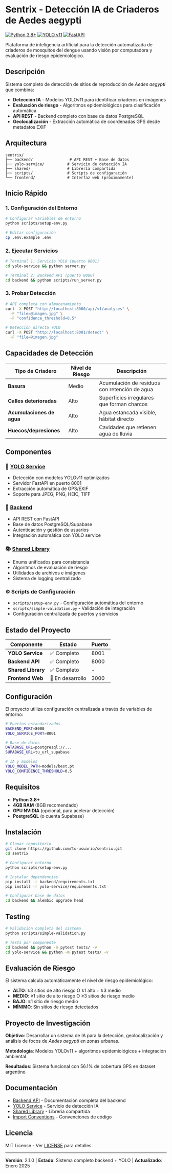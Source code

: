 # Sentrix - Detección IA de Criaderos de Aedes aegypti

[![Python 3.8+](https://img.shields.io/badge/python-3.8+-blue.svg)](https://www.python.org/downloads/)
[![YOLO v11](https://img.shields.io/badge/YOLO-v11-brightgreen.svg)](https://github.com/ultralytics/ultralytics)
[![FastAPI](https://img.shields.io/badge/FastAPI-0.104+-green.svg)](https://fastapi.tiangolo.com/)

Plataforma de inteligencia artificial para la detección automatizada de criaderos de mosquitos del dengue usando visión por computadora y evaluación de riesgo epidemiológico.

## Descripción

Sistema completo de detección de sitios de reproducción de *Aedes aegypti* que combina:

- **Detección IA** - Modelos YOLOv11 para identificar criaderos en imágenes
- **Evaluación de riesgo** - Algoritmos epidemiológicos para clasificación automática
- **API REST** - Backend completo con base de datos PostgreSQL
- **Geolocalización** - Extracción automática de coordenadas GPS desde metadatos EXIF

## Arquitectura

```
sentrix/
├── backend/                # API REST + Base de datos
├── yolo-service/          # Servicio de detección IA
├── shared/                # Librería compartida
├── scripts/               # Scripts de configuración
└── frontend/              # Interfaz web (próximamente)
```

## Inicio Rápido

### 1. Configuración del Entorno

```bash
# Configurar variables de entorno
python scripts/setup-env.py

# Editar configuración
cp .env.example .env
```

### 2. Ejecutar Servicios

```bash
# Terminal 1: Servicio YOLO (puerto 8001)
cd yolo-service && python server.py

# Terminal 2: Backend API (puerto 8000)
cd backend && python scripts/run_server.py
```

### 3. Probar Detección

```bash
# API completa con almacenamiento
curl -X POST "http://localhost:8000/api/v1/analyses" \
  -F "file=@imagen.jpg" \
  -F "confidence_threshold=0.5"

# Detección directa YOLO
curl -X POST "http://localhost:8001/detect" \
  -F "file=@imagen.jpg"
```

## Capacidades de Detección

| Tipo de Criadero | Nivel de Riesgo | Descripción |
|------------------|-----------------|-------------|
| **Basura** | Medio | Acumulación de residuos con retención de agua |
| **Calles deterioradas** | Alto | Superficies irregulares que forman charcos |
| **Acumulaciones de agua** | Alto | Agua estancada visible, hábitat directo |
| **Huecos/depresiones** | Alto | Cavidades que retienen agua de lluvia |

## Componentes

### 🤖 [YOLO Service](./yolo-service/README.md)
- Detección con modelos YOLOv11 optimizados
- Servidor FastAPI en puerto 8001
- Extracción automática de GPS/EXIF
- Soporte para JPEG, PNG, HEIC, TIFF

### 🔧 [Backend](./backend/README.md)
- API REST con FastAPI
- Base de datos PostgreSQL/Supabase
- Autenticación y gestión de usuarios
- Integración automática con YOLO service

### 📚 [Shared Library](./shared/README.md)
- Enums unificados para consistencia
- Algoritmos de evaluación de riesgo
- Utilidades de archivos e imágenes
- Sistema de logging centralizado

### ⚙️ Scripts de Configuración
- `scripts/setup-env.py` - Configuración automática del entorno
- `scripts/simple-validation.py` - Validación de integración
- Configuración centralizada de puertos y servicios

## Estado del Proyecto

| Componente | Estado | Puerto |
|-----------|--------|--------|
| **YOLO Service** | ✅ Completo | 8001 |
| **Backend API** | ✅ Completo | 8000 |
| **Shared Library** | ✅ Completo | - |
| **Frontend Web** | 🔄 En desarrollo | 3000 |

## Configuración

El proyecto utiliza configuración centralizada a través de variables de entorno:

```bash
# Puertos estandarizados
BACKEND_PORT=8000
YOLO_SERVICE_PORT=8001

# Base de datos
DATABASE_URL=postgresql://...
SUPABASE_URL=tu_url_supabase

# IA y modelos
YOLO_MODEL_PATH=models/best.pt
YOLO_CONFIDENCE_THRESHOLD=0.5
```

## Requisitos

- **Python 3.8+**
- **4GB RAM** (8GB recomendado)
- **GPU NVIDIA** (opcional, para acelerar detección)
- **PostgreSQL** (o cuenta Supabase)

## Instalación

```bash
# Clonar repositorio
git clone https://github.com/tu-usuario/sentrix.git
cd sentrix

# Configurar entorno
python scripts/setup-env.py

# Instalar dependencias
pip install -r backend/requirements.txt
pip install -r yolo-service/requirements.txt

# Configurar base de datos
cd backend && alembic upgrade head
```

## Testing

```bash
# Validación completa del sistema
python scripts/simple-validation.py

# Tests por componente
cd backend && python -m pytest tests/ -v
cd yolo-service && python -m pytest tests/ -v
```

## Evaluación de Riesgo

El sistema calcula automáticamente el nivel de riesgo epidemiológico:

- **ALTO**: ≥3 sitios de alto riesgo O ≥1 alto + ≥3 medio
- **MEDIO**: ≥1 sitio de alto riesgo O ≥3 sitios de riesgo medio
- **BAJO**: ≥1 sitio de riesgo medio
- **MÍNIMO**: Sin sitios de riesgo detectados

## Proyecto de Investigación

**Objetivo**: Desarrollar un sistema de IA para la detección, geolocalización y análisis de focos de *Aedes aegypti* en zonas urbanas.

**Metodología**: Modelos YOLOv11 + algoritmos epidemiológicos + integración ambiental

**Resultados**: Sistema funcional con 56.1% de cobertura GPS en dataset argentino

## Documentación

- [Backend API](./backend/README.md) - Documentación completa del backend
- [YOLO Service](./yolo-service/README.md) - Servicio de detección IA
- [Shared Library](./shared/README.md) - Librería compartida
- [Import Conventions](./shared/IMPORT_CONVENTIONS.md) - Convenciones de código

## Licencia

MIT License - Ver [LICENSE](LICENSE) para detalles.

---

**Versión**: 2.1.0 | **Estado**: Sistema completo backend + YOLO | **Actualizado**: Enero 2025